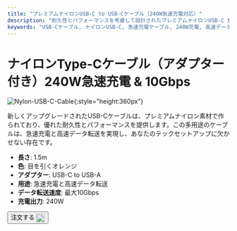 ```yaml
---
title: "プレミアムナイロンUSB-C to USB-Cケーブル（240W急速充電対応）"
description: "耐久性とパフォーマンスを考慮して設計されたプレミアムナイロンUSB-C to USB-Cケーブルで、高速データ転送と急速充電を体験してください。"
keywords: "USB-Cケーブル, ナイロンUSB-C, 急速充電ケーブル, 240W充電, 高速データ転送"
---
```


# ナイロンType-Cケーブル（アダプター付き）240W急速充電 & 10Gbps

![Nylon-USB-C-Cable](https://assets.openterface.com/images/product/part/nylon-usb-c-cable.jpg){:style="height:360px"}

新しくアップグレードされたUSB-Cケーブルは、プレミアムナイロン素材で作られており、優れた耐久性とパフォーマンスを提供します。この多用途のケーブルは、急速充電と高速データ転送を実現し、あなたのテックセットアップに欠かせない存在です。

- **長さ**: 1.5m
- **色**: 目を引くオレンジ
- **アダプター**: USB-C to USB-A
- **用途**: 急速充電と高速データ転送
- **データ転送速度**: 最大10Gbps
- **充電出力**: 240W

<button class="md-button" onclick="window.location.href='https://shop.techxartisan.com/products/upgraded-nylon-usb-c-cable-240w-fast-charging-10gbps-data-transfer-1-5m-with-usb-a-adapter-eye-catching-orange'"> 注文する <img src="/images/trademark/txa.svg" alt="TxA Shop" style="vertical-align: middle; height: 20px;"></button>
